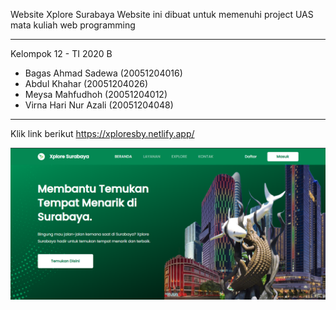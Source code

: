 Website Xplore Surabaya
Website ini dibuat untuk memenuhi project UAS mata kuliah web programming

-------------------------------------------------------------------------------------------------------
Kelompok 12 - TI 2020 B
- Bagas Ahmad Sadewa   (20051204016)
- Abdul Khahar         (20051204026)
- Meysa Mahfudhoh      (20051204012)
- Virna Hari Nur Azali (20051204048)
-------------------------------------------------------------------------------------------------------

Klik link berikut
https://xploresby.netlify.app/

![ss-web.png]( https://github.com/Bagasahmd/xploresby/blob/master/public/img/ss-web.png )
